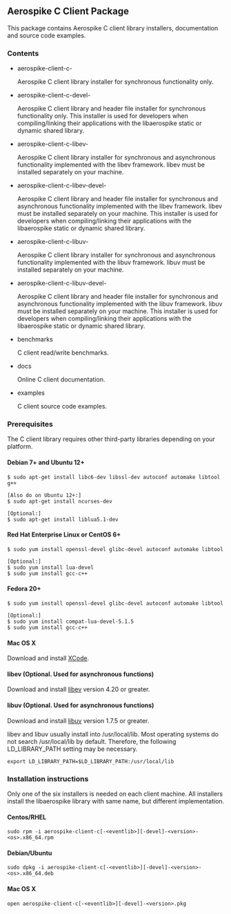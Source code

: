 ## Aerospike C Client Package

This package contains Aerospike C client library installers, documentation and source code examples.

### Contents

* aerospike-client-c-<version>
	
  Aerospike C client library installer for synchronous functionality only.  

* aerospike-client-c-devel-<version>

  Aerospike C client library and header file installer for synchronous functionality only.
  This installer is used for developers when compiling/linking their applications with the 
  libaerospike static or dynamic shared library.
  
* aerospike-client-c-libev-<version>

  Aerospike C client library installer for synchronous and asynchronous functionality 
  implemented with the libev framework.  libev must be installed separately on your machine.

* aerospike-client-c-libev-devel-<version>

  Aerospike C client library and header file installer for synchronous and asynchronous functionality 
  implemented with the libev framework.  libev must be installed separately on your machine.
  This installer is used for developers when compiling/linking their applications with the 
  libaerospike static or dynamic shared library.

* aerospike-client-c-libuv-<version>

  Aerospike C client library installer for synchronous and asynchronous functionality
  implemented with the libuv framework.  libuv must be installed separately on your machine.

* aerospike-client-c-libuv-devel-<version>

  Aerospike C client library and header file installer for synchronous and asynchronous functionality
  implemented with the libuv framework.  libuv must be installed separately on your machine.
  This installer is used for developers when compiling/linking their applications with the 
  libaerospike static or dynamic shared library.

* benchmarks

  C client read/write benchmarks.

* docs

  Online C client documentation.

* examples

  C client source code examples.
      
### Prerequisites

The C client library requires other third-party libraries depending on your platform.

#### Debian 7+ and Ubuntu 12+

    $ sudo apt-get install libc6-dev libssl-dev autoconf automake libtool g++

    [Also do on Ubuntu 12+:]
    $ sudo apt-get install ncurses-dev

    [Optional:]
    $ sudo apt-get install liblua5.1-dev

#### Red Hat Enterprise Linux or CentOS 6+

    $ sudo yum install openssl-devel glibc-devel autoconf automake libtool

    [Optional:]
    $ sudo yum install lua-devel
    $ sudo yum install gcc-c++

#### Fedora 20+

    $ sudo yum install openssl-devel glibc-devel autoconf automake libtool

    [Optional:]
    $ sudo yum install compat-lua-devel-5.1.5
    $ sudo yum install gcc-c++

#### Mac OS X

Download and install [XCode](https://itunes.apple.com/us/app/xcode/id497799835).

#### libev (Optional. Used for asynchronous functions)

Download and install [libev](http://dist.schmorp.de/libev) version 4.20 or greater.

#### libuv (Optional. Used for asynchronous functions)

Download and install [libuv](http://docs.libuv.org) version 1.7.5 or greater.

libev and libuv usually install into /usr/local/lib.  Most operating systems do not 
search /usr/local/lib by default.  Therefore, the following LD_LIBRARY_PATH setting may 
be necessary.

    export LD_LIBRARY_PATH=$LD_LIBRARY_PATH:/usr/local/lib


### Installation instructions

Only one of the six installers is needed on each client machine.  All installers install the 
libaerospike library with same name, but different implementation.

#### Centos/RHEL
    sudo rpm -i aerospike-client-c[-<eventlib>][-devel]-<version>-<os>.x86_64.rpm
  
#### Debian/Ubuntu
    sudo dpkg -i aerospike-client-c[-<eventlib>][-devel]-<version>-<os>.x86_64.deb

#### Mac OS X
    open aerospike-client-c[-<eventlib>][-devel]-<version>.pkg

